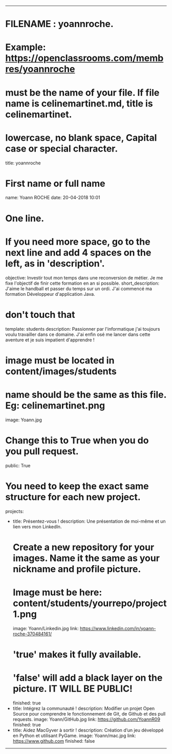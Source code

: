 ---

# FILENAME : yoannroche.
# Example: https://openclassrooms.com/membres/yoannroche
# must be the name of your file. If file name is celinemartinet.md, title is celinemartinet.
# lowercase, no blank space, Capital case or special character.
title: yoannroche

# First name or full name
name: Yoann ROCHE
date: 20-04-2018 10:01

# One line.
# If you need more space, go to the next line and add 4 spaces on the left, as in 'description'.
objective: Investir tout mon temps dans une reconversion de métier. Je me fixe l'objectif de finir cette formation en an si possible.
short_description:  J'aime le handball et passer du temps sur un ordi. J'ai commencé ma formation Développeur d'application Java.

# don't touch that
template: students
description:
    Passionner par l'informatique j'ai toujours voulu travailler dans ce domaine.
    J'ai enfin osé me lancer dans cette aventure et je suis impatient d'apprendre !

# image must be located in content/images/students
# name should be the same as this file. Eg: celinemartinet.png
image: Yoann.jpg

# Change this to True when you do you pull request.
public: True

# You need to keep the exact same structure for each new project.
projects:
  - title: Présentez-vous !
    description: Une présentation de moi-même et un lien vers mon LinkedIn.
    # Create a new repository for your images. Name it the same as your nickname and profile picture.
    # Image must be here: content/students/yourrepo/project1.png
    image: Yoann/Linkedin.jpg
    link: https://www.linkedin.com/in/yoann-roche-370484161/
    # 'true' makes it fully available.
    # 'false' will add a black layer on the picture. IT WILL BE PUBLIC!
    finished: true
  - title: Intégrez la communauté !
    description: Modifier un projet Open Source pour comprendre le fonctionnement de Git, de Github et des pull requests. 
    image: Yoann/GitHub.jpg
    link: https://github.com/YoannR09
    finished: true
  - title: Aidez MacGyver à sortir !
    description: Création d’un jeu développé en Python et utilisant PyGame.
    image: Yoann/mac.jpg
    link: https://www.github.com
    finished: false
---